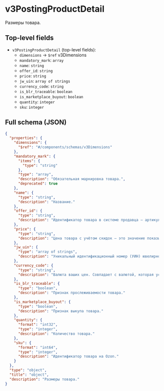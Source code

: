 # v3PostingProductDetail

Размеры товара.

## Top-level fields
- `v3PostingProductDetail` (top-level fields):
  - `dimensions` → `$ref` v3Dimensions
  - `mandatory_mark`: `array`
  - `name`: `string`
  - `offer_id`: `string`
  - `price`: `string`
  - `jw_uin`: `array of strings`
  - `currency_code`: `string`
  - `is_blr_traceable`: `boolean`
  - `is_marketplace_buyout`: `boolean`
  - `quantity`: `integer`
  - `sku`: `integer`

## Full schema (JSON)
```json
{
  "properties": {
    "dimensions": {
      "$ref": "#/components/schemas/v3Dimensions"
    },
    "mandatory_mark": {
      "items": {
        "type": "string"
      },
      "type": "array",
      "description": "Обязательная маркировка товара.",
      "deprecated": true
    },
    "name": {
      "type": "string",
      "description": "Название."
    },
    "offer_id": {
      "type": "string",
      "description": "Идентификатор товара в системе продавца — артикул."
    },
    "price": {
      "type": "string",
      "description": "Цена товара с учётом скидок — это значение показывается на карточке товара."
    },
    "jw_uin": {
      "type": "array of strings",
      "description": "Уникальный идентификационный номер (УИН) ювелирного изделия."
    },
    "currency_code": {
      "type": "string",
      "description": "Валюта ваших цен. Совпадает с валютой, которая установлена в настройках личного кабинета.\n\nВозможные значения: \n  - `RUB` — российский рубль,\n  - `BYN` — белорусский рубль,\n  - `KZT` — тенге,\n  - `EUR` — евро,\n  - `USD` — доллар США,\n  - `CNY` — юань.\n"
    },
    "is_blr_traceable": {
      "type": "boolean",
      "description": "Признак прослеживаемости товара."
    },
    "is_marketplace_buyout": {
      "type": "boolean",
      "description": "Признак выкупа товара."
    },
    "quantity": {
      "format": "int32",
      "type": "integer",
      "description": "Количество товара."
    },
    "sku": {
      "format": "int64",
      "type": "integer",
      "description": "Идентификатор товара на Ozon."
    }
  },
  "type": "object",
  "title": "object",
  "description": "Размеры товара."
}
```
